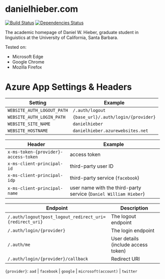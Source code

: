# danielhieber.com
[![Build Status](https://travis-ci.org/dwhieb/danielhieber.com.svg?branch=master)](https://travis-ci.org/dwhieb/danielhieber.com)
[![Dependencies Status](https://david-dm.org/dwhieb/danielhieber.com.svg)](https://github.com/dwhieb/danielhieber.com#readme)

The academic homepage of Daniel W. Hieber, graduate student in linguistics at the University of California, Santa Barbara.

Tested on:
* Microsoft Edge
* Google Chrome
* Mozilla Firefox

# Azure App Settings & Headers

Setting                    | Example
-------------------------- | -------
`WEBSITE_AUTH_LOGOUT_PATH` | `/.auth/logout`
`WEBSITE_AUTH_LOGIN_PATH`  | `{base_url}/.auth/login/{provider}`
`WEBSITE_SITE_NAME`        | `danielhieber`
`WEBSITE_HOSTNAME`         | `danielhieber.azurewebsites.net`

Header                               | Example
------------------------------------ | -------
`x-ms-token-{provider}-access-token` | access token
`x-ms-client-principal-id`           | third-party user ID
`x-ms-client-principal-idp`          | third-party service (`facebook`)
`x-ms-client-principal-name`         | user name with the third-party service (`Daniel William Hieber`)

Endpoint                                                | Description
------------------------------------------------------- | -----------
`/.auth/logout?post_logout_redirect_uri={redirect_uri}` | The logout endpoint
`/.auth/login/{provider}`                               | The login endpoint
`/.auth/me`                                             | User details (include access token)
`/.auth/login/{provider}/callback`                      | Redirect URI

`{provider}`: `aad` | `facebook` | `google` | `microsoft(account)` | `twitter`
